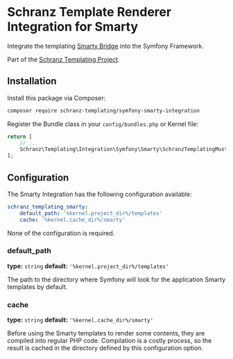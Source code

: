 # Schranz Template Renderer Integration for Smarty

Integrate the templating [Smarty Bridge](https://github.com/schranz-templating/smarty-bridge) 
into the Symfony Framework.

Part of the [Schranz Templating Project](https://github.com/schranz-templating/templating).

## Installation

Install this package via Composer:

```bash
composer require schranz-templating/symfony-smarty-integration
```

Register the Bundle class in your `config/bundles.php` or Kernel file:

```php
return [
    // ...
    Schranz\Templating\Integration\Symfony\Smarty\SchranzTemplatingMustacheBundle::class => ['all' => true],
];
```

## Configuration

The Smarty Integration has the following configuration available:

```yaml
schranz_templating_smarty:
    default_path: '%kernel.project_dir%/templates'
    cache: '%kernel.cache_dir%/smarty'
```

None of the configuration is required.

### default_path

**type:** `string` **default:** `'%kernel.project_dir%/templates'`

The path to the directory where Symfony will look for the application Smarty templates by default.

### cache

**type:** `string` **default:** `'%kernel.cache_dir%/smarty'`

Before using the Smarty templates to render some contents, they are compiled into regular PHP code. Compilation is a costly process, so the result is cached in the directory defined by this configuration option.
